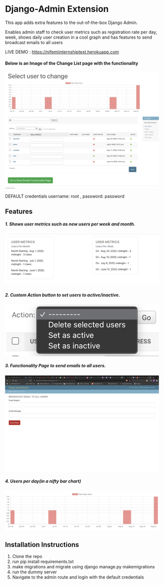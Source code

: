 # Django-Admin Extension
This app adds extra features to the out-of-the-box Django Admin.

Enables admin staff to check user metrics such as registration rate per day, week, shows daily user creation in a cool graph and has features to send broadcast emails to all users

LIVE DEMO : https://nifemiinternshiptest.herokuapp.com
#### Below is an Image of the Change List page with the functionality 
![Entire Page](https://github.com/wintercameearly/superdjangoadmin/blob/master/images/Screenshot%202020-08-25%20at%2023.55.13.png)

DEFAULT credentials username: root , password: password

## Features 

##### 1. Shows user metrics such as new users per week and month.

![User Metrics](https://github.com/wintercameearly/superdjangoadmin/blob/master/images/Screenshot%202020-08-25%20at%2023.55.04.png)

##### 2. Custom Action button to set users to active/inactive.

![Custom Action](https://github.com/wintercameearly/superdjangoadmin/blob/master/images/Screenshot%202020-08-25%20at%2023.54.48.png)

##### 3. Functionality Page to send emails to all users.

![Email Action](https://github.com/wintercameearly/superdjangoadmin/blob/master/images/Screenshot%202020-08-25%20at%2023.55.49.png)

##### 4. Users per day(in a nifty bar chart)

![Bar Chart](https://github.com/wintercameearly/superdjangoadmin/blob/master/images/Screenshot%202020-08-25%20at%2023.54.26.png)



## Installation Instructions
1. Clone the repo
2. run pip install requirements.txt
3. make migrations and migrate using django manage.py makemigrations
4. run the dummy server
5. Navigate to the admin route and login with the default credentials
